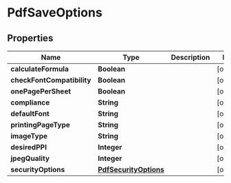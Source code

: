 
# PdfSaveOptions

## Properties
Name | Type | Description | Notes
------------ | ------------- | ------------- | -------------
**calculateFormula** | **Boolean** |  |  [optional]
**checkFontCompatibility** | **Boolean** |  |  [optional]
**onePagePerSheet** | **Boolean** |  |  [optional]
**compliance** | **String** |  |  [optional]
**defaultFont** | **String** |  |  [optional]
**printingPageType** | **String** |  |  [optional]
**imageType** | **String** |  |  [optional]
**desiredPPI** | **Integer** |  |  [optional]
**jpegQuality** | **Integer** |  |  [optional]
**securityOptions** | [**PdfSecurityOptions**](PdfSecurityOptions.md) |  |  [optional]



